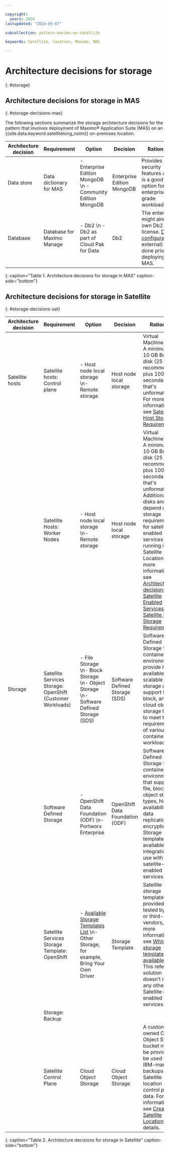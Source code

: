 ```yaml
---

copyright:
  years: 2024
lastupdated: "2024-05-07"

subcollection: pattern-maximo-on-satellite

keywords: Satellite, location, Maximo, MAS

---
```


# Architecture decisions for storage
{: #storage}

## Architecture decisions for storage in MAS
{: #storage-decisions-mas}

The following sections summarize the storage architecture decisions for the pattern that involves deployment of Maximo® Application Suite (MAS) on an {{site.data.keyword.satellitelong_notm}} on-premises location.

| Architecture decision | Requirement | Option | Decision | Rationale |
|---|---|---|---|---|
| Data store | Data dictionary for MAS | - Enterprise Edition MongoDB \n - Community Edition MongoDB | Enterprise Edition MongoDB | Provides more security features and is a good option for enterprise grade workloads. |
| Database | Database for Maximo Manage | - Db2 \n - Db2 as part of Cloud Pak for Data | Db2 | The enterprise might already own Db2 license. [Db2 configuration](https://www.ibm.com/docs/en/mas-cd/continuous-delivery?topic=deployment-configuring-db2){: external} is done prior to deploying MAS. |
{: caption="Table 1. Architecture decisions for storage in MAS" caption-side="bottom"}


## Architecture decisions for storage in Satellite
{: #storage-decisions-sat}

| Architecture decision | Requirement | Option | Decision | Rationale |
|---|---|---|---|---|
| Satellite hosts | Satellite hosts: Control plane | -  Host node local storage \n- Remote storage | Host node local storage | Virtual Machine disks: A minimum of 10 GB Boot disk (25 GB is recommended) plus 100 GB secondary disk that's unformatted. For more information, see [Satellite Host Storage Requirements](/docs/satellite?topic=satellite-reqs-host-storage). |
|  | Satellite Hosts: Worker Nodes | -  Host node local storage \n- Remote storage  | Host node local storage | Virtual Machine disks: A minimum of 10 GB Boot disk (25 GB is recommended) plus 100 GB secondary disk that's unformatted. Additional disks and size depend on storage requirements for satellite-enabled services running in the Satellite Location. For more information, see [Architecture decisions for Satellite Enabled Services]() and [Satellite Host Storage Requirements](/docs/satellite?topic=satellite-reqs-host-storage) |
| Storage | Satellite Services Storage: OpenShift (Customer Workloads) | -  File Storage \n- Block Storage \n- Object Storage \n- Software Defined Storage (SDS) | Software Defined Storage (SDS) | Software Defined Storage for container environments provide highly available and scalable storage and support file, block, and cloud object storage types to meet the requirements of various containerized workloads. |
| | Software Defined Storage | -  OpenShift Data Foundation (ODF) \n- Portworx Enterprise | OpenShift Data Foundation (ODF) | Software Defined Storage for container environments that supports file, block, and object storage types, high availability and data replication and encryption. Storage template available for integration and use with satellite-enabled services. |
|  | Satellite Services Storage Template: OpenShift | -  [Available Storage Templates List](/docs/satellite?topic=satellite-storage-template-ov#storage-template-ov-providers) \n- Other Storage, for example, Bring Your Own Driver | Storage Template | Satellite storage templates are provided and tested by IBM or third-party vendors, for more information, see [Which storage templates are available?](/docs/satellite?topic=satellite-storage-template-ov#storage-template-ov-providers). \n This reference solution doesn’t include any other Satellite-enabled services. |
|  | Storage: Backup | | | |
| | Satellite Control Plane | Cloud Object Storage | Cloud Object Storage | A customer-owned Cloud Object Storage bucket must be provided to be used for IBM-managed backups of the Satellite location control plane data. For more information, see [Creating Satellite Locations](/docs/satellite?topic=satellite-locations) for details. |
{: caption="Table 2. Architecture decisions for storage in Satellite" caption-side="bottom"}
